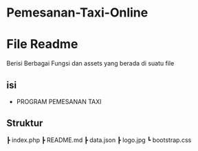 # Pemesanan-Taxi-Online

# File Readme

Berisi Berbagai Fungsi dan assets yang berada di suatu file

## isi

- PROGRAM PEMESANAN TAXI

## Struktur

┣ index.php
┣ README.md
┣ data.json
┣ logo.jpg
┗ bootstrap.css
